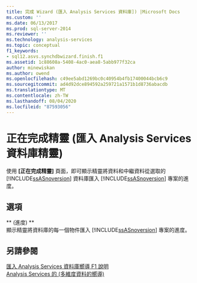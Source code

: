 ```yaml
---
title: 完成 Wizard (匯入 Analysis Services 資料庫]) |Microsoft Docs
ms.custom: ''
ms.date: 06/13/2017
ms.prod: sql-server-2014
ms.reviewer: ''
ms.technology: analysis-services
ms.topic: conceptual
f1_keywords:
- sql12.asvs.synchdbwizard.finish.f1
ms.assetid: 1c88608a-5408-4ac0-aea8-5abb977f32ca
author: minewiskan
ms.author: owend
ms.openlocfilehash: c49ee5abd1269bc0c40954b4fb17400044bcb6c9
ms.sourcegitcommit: ad4d92dce894592a259721a1571b1d8736abacdb
ms.translationtype: MT
ms.contentlocale: zh-TW
ms.lasthandoff: 08/04/2020
ms.locfileid: "87593056"
---
```

# <a name="completing-the-wizard-import-analysis-services-database-wizard"></a>正在完成精靈 (匯入 Analysis Services 資料庫精靈)
  使用 **[正在完成精靈]** 頁面，即可顯示精靈將資料和中繼資料從選取的 [!INCLUDE[ssASnoversion](../includes/ssasnoversion-md.md)] 資料庫匯入 [!INCLUDE[ssASnoversion](../includes/ssasnoversion-md.md)] 專案的進度。  
  
## <a name="options"></a>選項  
 ** (進度) **  
 顯示精靈將資料庫的每一個物件匯入 [!INCLUDE[ssASnoversion](../includes/ssasnoversion-md.md)] 專案的進度。  
  
## <a name="see-also"></a>另請參閱  
 [匯入 Analysis Services 資料庫嚮導 F1 說明](import-analysis-services-database-wizard-f1-help.md)   
 [Analysis Services 的 &#40;多維度資料的嚮導&#41;](analysis-services-wizards-multidimensional-data.md)  
  
  
